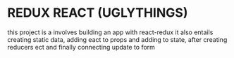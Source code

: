 # REDUX REACT (UGLYTHINGS)


<p> this project is a involves building an app with react-redux it also entails
creating static data, adding eact to props and adding to state, after creating reducers ect and finally connecting update to form</p>
